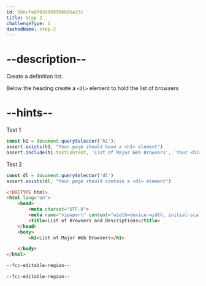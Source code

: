 ```yaml
---
id: 68ecfa0f03d88990bb96a33c
title: Step 2
challengeType: 1
dashedName: step-2
---
```


# --description--
Create a definition list. 

Below the heading create a `<dl>` element to hold the list of browsers

# --hints--

Test 1

```js
const h1 = document.querySelector('h1');
assert.exists(h1, "Your page should have a <h1> element")
assert.include(h1.textContent, 'List of Major Web Browsers', `Your <h1> shouykd contain the text "List of Major Web Browsers".`);
```

Test 2

```js
const dl = document.querySelector('dl')
assert.exists(dl, "Your page should contain a <dl> element")
```


```html
<!DOCTYPE html> 
<html lang="en"> 
    <head> 
        <meta charset="UTF-8"> 
        <meta name="viewport" content="width=device-width, initial-scale=1.0"> 
        <title>List of Browsers and Descriptions</title> 
    </head> 
    <body> 
        <h1>List of Major Web Browsers</h1> 

    </body> 
</html>

--fcc-editable-region--

--fcc-editable-region--
```


